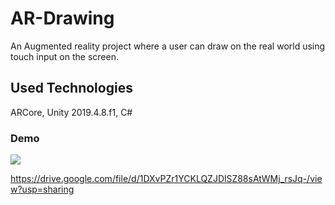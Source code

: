 # AR-Drawing
An Augmented reality project where a user can draw on the real world using touch input on the screen. 

## Used Technologies
ARCore, Unity 2019.4.8.f1, C#

### Demo
![](demo.gif)


https://drive.google.com/file/d/1DXvPZr1YCKLQZJDlSZ88sAtWMj_rsJq-/view?usp=sharing
